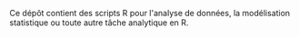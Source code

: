 Ce dépôt contient des scripts R pour l'analyse de données, la modélisation statistique ou toute autre tâche analytique en R.

